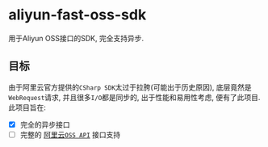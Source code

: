 # aliyun-fast-oss-sdk
用于Aliyun OSS接口的SDK, 完全支持异步.

## 目标
由于阿里云官方提供的`CSharp SDK`太过于拉胯(可能出于历史原因), 底层竟然是`WebRequest`请求, 并且很多`I/O`都是同步的, 出于性能和易用性考虑, 便有了此项目. 此项目旨在:

- [x] 完全的异步接口
- [ ] 完整的 [阿里云`OSS API`](https://help.aliyun.com/document_detail/31948.html) 接口支持
